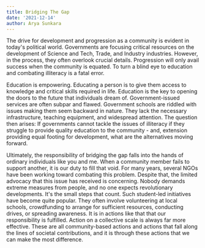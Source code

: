 ```yaml
---
title: Bridging The Gap
date: '2021-12-14'
author: Arya Sunkara
---
```


The drive for development and progression as a community is evident in today's political world. Governments are focusing critical resources on the development of Science and Tech, Trade, and Industry industries. However, in the process, they often overlook crucial details. Progression will only avail success when the community is equated. To turn a blind eye to education and combating illiteracy is a fatal error.

Education is empowering. Educating a person is to give them access to knowledge and critical skills required in life. Education is the key to opening the doors to the future that individuals dream of. Government-issued services are often subpar and flawed. Government schools are riddled with issues making them seem backward in nature. They lack the necessary infrastructure, teaching equipment, and widespread attention. The question then arises: If governments cannot tackle the issues of illiteracy if they struggle to provide quality education to the community - and, extension providing equal footing for development, what are the alternatives moving forward.

Ultimately, the responsibility of bridging the gap falls into the hands of ordinary individuals like you and me. When a community member fails to support another, it is our duty to fill that void. For many years, several NGOs have been working toward combating this problem. Despite that, the limited advocacy that this issue has received is concerning. Nobody demands extreme measures from people, and no one expects revolutionary developments. It's the small steps that count. Such student-led initiatives have become quite popular. They often involve volunteering at local schools, crowdfunding to arrange for sufficient resources, conducting drives, or spreading awareness. It is in actions like that that our responsibility is fulfilled. Action on a collective scale is always far more effective. These are all community-based actions and actions that fall along the lines of societal contributions, and it is through these actions that we can make the most difference.
